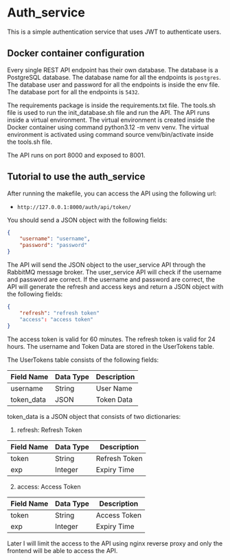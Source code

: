 # Auth_service

This is a simple authentication service that uses JWT to authenticate users.

## Docker container configuration

Every single REST API endpoint has their own database. The database is a PostgreSQL database. The database name for all the endpoints is `postgres`. The database user and password for all the endpoints is inside the env file. The database port for all the endpoints is `5432`.

The requirements package is inside the requirements.txt file.
The tools.sh file is used to run the init_database.sh file and run the API.
The API runs inside a virtual environment. The virtual environment is created inside the Docker container using command python3.12 -m venv venv. The virtual environment is activated using command source venv/bin/activate inside the tools.sh file.

The API runs on port 8000 and exposed to 8001.

## Tutorial to use the auth_service

After running the makefile, you can access the API using the following url:

- `http://127.0.0.1:8000/auth/api/token/`

You should send a JSON object with the following fields:

```JSON
{
    "username": "username",
    "password": "password"
}
```

The API will send the JSON object to the user_service API through the RabbitMQ message broker. The user_service API will check if the username and password are correct.
If the username and password are correct, the API will generate the refresh and access keys and return a JSON object with the following fields:

```JSON
{
    "refresh": "refresh token"
    "access": "access token"
}
```

The access token is valid for 60 minutes. The refresh token is valid for 24 hours. The username and Token Data are stored in the UserTokens table.

The UserTokens table consists of the following fields:

| Field Name | Data Type | Description |
| ---------- | --------- | ----------- |
| username   | String    | User Name   |
| token_data | JSON      | Token Data  |

token_data is a JSON object that consists of two dictionaries:

1. refresh: Refresh Token

| Field Name | Data Type | Description   |
| ---------- | --------- | ------------- |
| token      | String    | Refresh Token |
| exp        | Integer   | Expiry Time   |

2. access: Access Token

| Field Name | Data Type | Description  |
| ---------- | --------- | ------------ |
| token      | String    | Access Token |
| exp        | Integer   | Expiry Time  |

Later I will limit the access to the API using nginx reverse proxy and only the frontend will be able to access the API.
